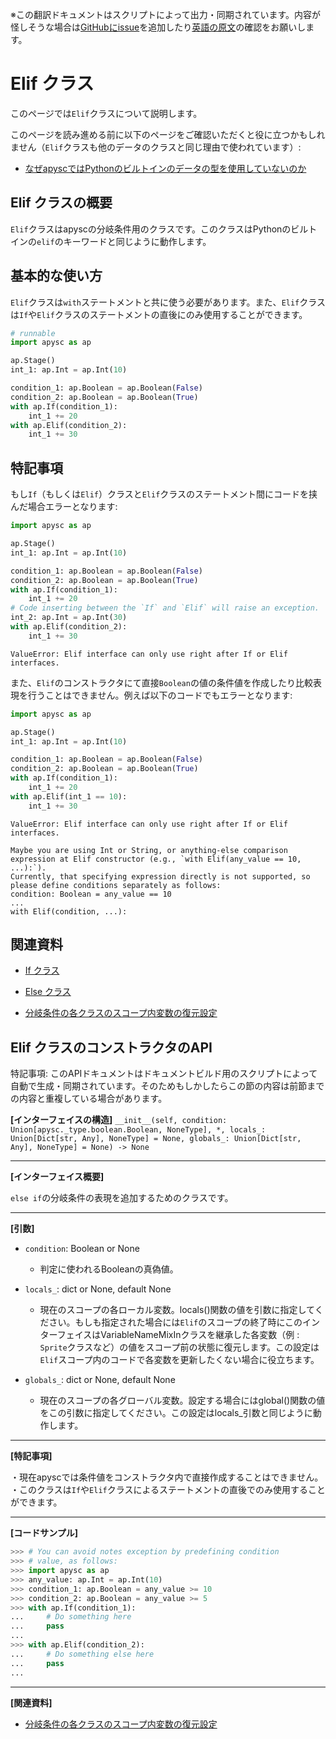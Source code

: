 <span class="inconspicuous-txt">※この翻訳ドキュメントはスクリプトによって出力・同期されています。内容が怪しそうな場合は<a href="https://github.com/simon-ritchie/apysc/issues" target="_blank">GitHubにissue</a>を追加したり[英語の原文](https://simon-ritchie.github.io/apysc/en/elif.html)の確認をお願いします。</span>

# Elif クラス

このページでは`Elif`クラスについて説明します。

このページを読み進める前に以下のページをご確認いただくと役に立つかもしれません（`Elif`クラスも他のデータのクラスと同じ理由で使われています）:

- [なぜapyscではPythonのビルトインのデータの型を使用していないのか](jp_why_apysc_doesnt_use_python_builtin_data_type.md)

## Elif クラスの概要

`Elif`クラスはapyscの分岐条件用のクラスです。このクラスはPythonのビルトインの`elif`のキーワードと同じように動作します。

## 基本的な使い方

`Elif`クラスは`with`ステートメントと共に使う必要があります。また、`Elif`クラスは`If`や`Elif`クラスのステートメントの直後にのみ使用することができます。

```py
# runnable
import apysc as ap

ap.Stage()
int_1: ap.Int = ap.Int(10)

condition_1: ap.Boolean = ap.Boolean(False)
condition_2: ap.Boolean = ap.Boolean(True)
with ap.If(condition_1):
    int_1 += 20
with ap.Elif(condition_2):
    int_1 += 30
```

## 特記事項

もし`If`（もしくは`Elif`）クラスと`Elif`クラスのステートメント間にコードを挟んだ場合エラーとなります:

```py
import apysc as ap

ap.Stage()
int_1: ap.Int = ap.Int(10)

condition_1: ap.Boolean = ap.Boolean(False)
condition_2: ap.Boolean = ap.Boolean(True)
with ap.If(condition_1):
    int_1 += 20
# Code inserting between the `If` and `Elif` will raise an exception.
int_2: ap.Int = ap.Int(30)
with ap.Elif(condition_2):
    int_1 += 30
```

```
ValueError: Elif interface can only use right after If or Elif interfaces.
```

また、`Elif`のコンストラクタにて直接`Boolean`の値の条件値を作成したり比較表現を行うことはできません。例えば以下のコードでもエラーとなります:

```py
import apysc as ap

ap.Stage()
int_1: ap.Int = ap.Int(10)

condition_1: ap.Boolean = ap.Boolean(False)
condition_2: ap.Boolean = ap.Boolean(True)
with ap.If(condition_1):
    int_1 += 20
with ap.Elif(int_1 == 10):
    int_1 += 30
```

```
ValueError: Elif interface can only use right after If or Elif interfaces.

Maybe you are using Int or String, or anything-else comparison expression at Elif constructor (e.g., `with Elif(any_value == 10, ...):`).
Currently, that specifying expression directly is not supported, so please define conditions separately as follows:
condition: Boolean = any_value == 10
...
with Elif(condition, ...):
```

## 関連資料

- [If クラス](jp_if.md)
- [Else クラス](jp_else.md)

- [分岐条件の各クラスのスコープ内変数の復元設定](jp_branch_instruction_variables_reverting_setting.md)

## Elif クラスのコンストラクタのAPI

<span class="inconspicuous-txt">特記事項: このAPIドキュメントはドキュメントビルド用のスクリプトによって自動で生成・同期されています。そのためもしかしたらこの節の内容は前節までの内容と重複している場合があります。</span>

**[インターフェイスの構造]** `__init__(self, condition: Union[apysc._type.boolean.Boolean, NoneType], *, locals_: Union[Dict[str, Any], NoneType] = None, globals_: Union[Dict[str, Any], NoneType] = None) -> None`<hr>

**[インターフェイス概要]**

`else if`の分岐条件の表現を追加するためのクラスです。<hr>

**[引数]**

- `condition`: Boolean or None
  - 判定に使われるBooleanの真偽値。

- `locals_`: dict or None, default None
  - 現在のスコープの各ローカル変数。locals()関数の値を引数に指定してください。もしも指定された場合には`Elif`のスコープの終了時にこのインターフェイスはVariableNameMixInクラスを継承した各変数（例 : `Sprite`クラスなど）の値をスコープ前の状態に復元します。この設定は`Elif`スコープ内のコードで各変数を更新したくない場合に役立ちます。

- `globals_`: dict or None, default None
  - 現在のスコープの各グローバル変数。設定する場合にはglobal()関数の値をこの引数に指定してください。この設定はlocals_引数と同じように動作します。

<hr>

**[特記事項]**

 ・現在apyscでは条件値をコンストラクタ内で直接作成することはできません。<br> ・このクラスは`If`や`Elif`クラスによるステートメントの直後でのみ使用することができます。<hr>

**[コードサンプル]**

```py
>>> # You can avoid notes exception by predefining condition
>>> # value, as follows:
>>> import apysc as ap
>>> any_value: ap.Int = ap.Int(10)
>>> condition_1: ap.Boolean = any_value >= 10
>>> condition_2: ap.Boolean = any_value >= 5
>>> with ap.If(condition_1):
...     # Do something here
...     pass
...
>>> with ap.Elif(condition_2):
...     # Do something else here
...     pass
...
```

<hr>

**[関連資料]**

- [分岐条件の各クラスのスコープ内変数の復元設定](https://simon-ritchie.github.io/apysc/jp/jp_branch_instruction_variables_reverting_setting.html)